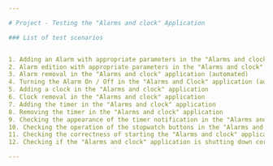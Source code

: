 ```yaml
---

# Project - Testing the "Alarms and clock" Application

### List of test scenarios


1. Adding an Alarm with appropriate parameters in the "Alarms and clock" application (automated)
2. Alarm edition with appropriate parameters in the "Alarms and clock" application
3. Alarm removal in the "Alarms and clock" application (automated)
4. Turning the Alarm On / Off in the "Alarms and Clock" application (automated)
5. Adding a clock in the "Alarms and clock" application
6. Clock removal in the "Alarms and clock" application
7. Adding the timer in the "Alarms and clock" application
8. Removing the timer in the "Alarms and clock" application
9. Checking the appearance of the timer notification in the "Alarms and clock" application
10. Checking the operation of the stopwatch buttons in the "Alarms and clock" application
11. Checking the correctness of starting the "Alarms and clock" application (automated)
12. Checking if the "Alarms and clock" application is shutting down correctly

---
```

